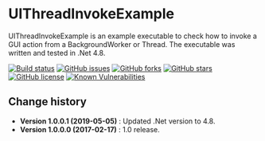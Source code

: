 UIThreadInvokeExample
====================================

UIThreadInvokeExample is an example executable to check how to invoke a GUI action from a BackgroundWorker or Thread.
The executable was written and tested in .Net 4.8.

[![Build status](https://ci.appveyor.com/api/projects/status/w0m5a7x272r0depq?svg=true)](https://ci.appveyor.com/project/SeppPenner/uithreadinvokeexample)
[![GitHub issues](https://img.shields.io/github/issues/SeppPenner/UIThreadInvokeExample.svg)](https://github.com/SeppPenner/UIThreadInvokeExample/issues)
[![GitHub forks](https://img.shields.io/github/forks/SeppPenner/UIThreadInvokeExample.svg)](https://github.com/SeppPenner/UIThreadInvokeExample/network)
[![GitHub stars](https://img.shields.io/github/stars/SeppPenner/UIThreadInvokeExample.svg)](https://github.com/SeppPenner/UIThreadInvokeExample/stargazers)
[![GitHub license](https://img.shields.io/badge/license-AGPL-blue.svg)](https://raw.githubusercontent.com/SeppPenner/UIThreadInvokeExample/master/License.txt)
[![Known Vulnerabilities](https://snyk.io/test/github/SeppPenner/UIThreadInvokeExample/badge.svg)](https://snyk.io/test/github/SeppPenner/UIThreadInvokeExample)


Change history
--------------

* **Version 1.0.0.1 (2019-05-05)** : Updated .Net version to 4.8.
* **Version 1.0.0.0 (2017-02-17)** : 1.0 release.
